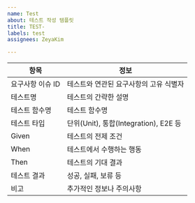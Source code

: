 ```yaml
---
name: Test
about: 테스트 작성 템플릿
title: TEST-
labels: test
assignees: ZeyaKim

---
```


| 항목 | 정보 |
|------|------|
| 요구사항 이슈 ID | 테스트와 연관된 요구사항의 고유 식별자 |
| 테스트명 | 테스트의 간략한 설명 |
| 테스트 함수명 | 테스트 함수명 |
| 테스트 타입 | 단위(Unit), 통합(Integration), E2E 등 |
| Given | 테스트의 전제 조건 |
| When | 테스트에서 수행하는 행동 |
| Then | 테스트의 기대 결과 |
| 테스트 결과 | 성공, 실패, 보류 등 |
| 비고 | 추가적인 정보나 주의사항 |
